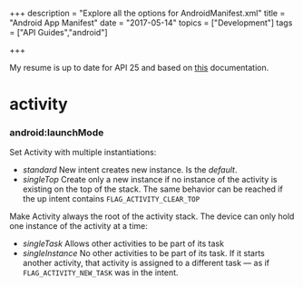 +++
description = "Explore all the options for AndroidManifest.xml"
title = "Android App Manifest"
date = "2017-05-14"
topics = ["Development"]
tags = ["API Guides","android"]

+++

My resume is up to date for API 25 and based on [this](https://developer.android.com/guide/topics/manifest/manifest-intro.html) documentation.  

# activity

### android:launchMode

Set Activity with multiple instantiations:

- *standard* New intent creates new instance. Is the *default*.
- *singleTop* Create only a new instance if no instance of the activity is existing on the top of the stack. The same behavior can be reached if the up intent contains ```FLAG_ACTIVITY_CLEAR_TOP```

Make Activity always the root of the activity stack. The device can only hold one instance of the activity at a time:

- *singleTask* Allows other activities to be part of its task
- *singleInstance* No other activities to be part of its task. If it starts another activity, that activity is assigned to a different task — as if ```FLAG_ACTIVITY_NEW_TASK``` was in the intent.
